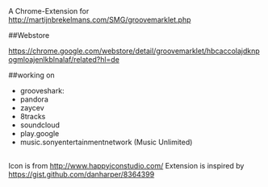 ##

A Chrome-Extension for <http://martijnbrekelmans.com/SMG/groovemarklet.php>

##Webstore

<https://chrome.google.com/webstore/detail/groovemarklet/hbcaccolajdknpogmloajenlkblnalaf/related?hl=de>

##working on

* grooveshark:
* pandora
* zaycev
* 8tracks
* soundcloud
* play.google
* music.sonyentertainmentnetwork (Music Unlimited)

##
Icon is from http://www.happyiconstudio.com/
Extension is inspired by https://gist.github.com/danharper/8364399